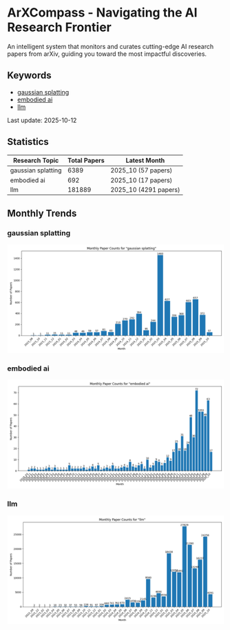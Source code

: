 # ArXCompass - Navigating the AI Research Frontier
An intelligent system that monitors and curates cutting-edge AI research papers from arXiv, guiding you toward the most impactful discoveries.

## Keywords

- [gaussian splatting](gaussian_splatting/)
- [embodied ai](embodied_ai/)
- [llm](llm/)

Last update: 2025-10-12

## Statistics

| Research Topic | Total Papers | Latest Month |
| --- | --- | --- |
| gaussian splatting | 6389 | 2025_10 (57 papers) |
| embodied ai | 692 | 2025_10 (17 papers) |
| llm | 181889 | 2025_10 (4291 papers) |

## Monthly Trends

### gaussian splatting

![Monthly Paper Counts for gaussian splatting](gaussian_splatting/monthly_stats.png)

### embodied ai

![Monthly Paper Counts for embodied ai](embodied_ai/monthly_stats.png)

### llm

![Monthly Paper Counts for llm](llm/monthly_stats.png)

